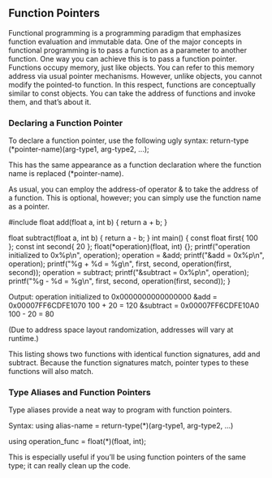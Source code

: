 ## Function Pointers
Functional programming is a programming paradigm that emphasizes function
evaluation and immutable data. One of the major concepts in functional
programming is to pass a function as a parameter to another function.
One way you can achieve this is to pass a function pointer. Functions
occupy memory, just like objects. You can refer to this memory address via
usual pointer mechanisms. However, unlike objects, you cannot modify the
pointed-to function. In this respect, functions are conceptually similar to
const objects. You can take the address of functions and invoke them, and
that’s about it.

### Declaring a Function Pointer
To declare a function pointer, use the following ugly syntax:
return-type (*pointer-name)(arg-type1, arg-type2, ...);

This has the same appearance as a function declaration where the function name is replaced (*pointer-name).

As usual, you can employ the address-of operator & to take the address of a function. This is optional, however; you can simply use the function name as a pointer.

#include <cstdio>
float add(float a, int b) {
  return a + b;
}

float subtract(float a, int b) {
  return a - b;
}
int main() {
  const float first{ 100 };
  const int second{ 20 };
  float(*operation)(float, int) {};
  printf("operation initialized to 0x%p\n", operation);
  operation = &add;
  printf("&add = 0x%p\n", operation);
  printf("%g + %d = %g\n", first, second, operation(first, second));
  operation = subtract;
  printf("&subtract = 0x%p\n", operation);
  printf("%g - %d = %g\n", first, second, operation(first, second));
}

Output:
operation initialized to 0x0000000000000000
&add = 0x00007FF6CDFE1070
100 + 20 = 120
&subtract = 0x00007FF6CDFE10A0
100 - 20 = 80

(Due to address space layout randomization, addresses will vary at runtime.)

This listing shows two functions with identical function signatures, add and subtract. Because the function signatures match, pointer types to these functions will also match.


### Type Aliases and Function Pointers
Type aliases provide a neat way to program with function pointers.

Syntax:
using alias-name = return-type(*)(arg-type1, arg-type2, ...)


using operation_func = float(*)(float, int);

This is especially useful if you’ll be using function pointers of the same
type; it can really clean up the code.
